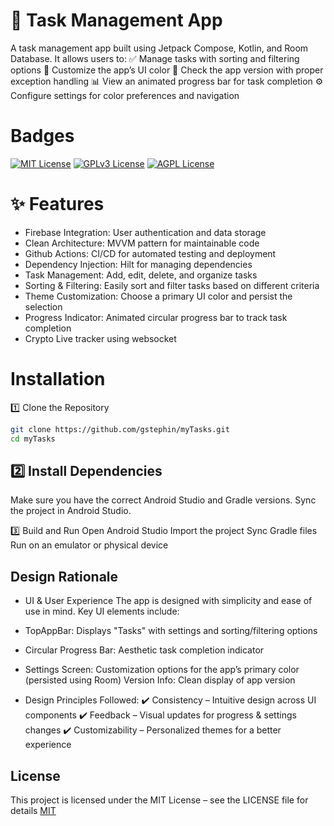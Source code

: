 
# 📌 Task Management App 

A task management app built using Jetpack Compose, Kotlin, and Room Database. It allows users to:
✅ Manage tasks with sorting and filtering options
🎨 Customize the app’s UI color
📌 Check the app version with proper exception handling
📊 View an animated progress bar for task completion
⚙️ Configure settings for color preferences and navigation

# Badges


[![MIT License](https://img.shields.io/badge/License-MIT-green.svg)](https://choosealicense.com/licenses/mit/)
[![GPLv3 License](https://img.shields.io/badge/License-GPL%20v3-yellow.svg)](https://opensource.org/licenses/)
[![AGPL License](https://img.shields.io/badge/license-AGPL-blue.svg)](http://www.gnu.org/licenses/agpl-3.0)


# ✨ Features
- Firebase Integration: User authentication and data storage
- Clean Architecture: MVVM pattern for maintainable code
- Github Actions: CI/CD for automated testing and deployment
- Dependency Injection: Hilt for managing dependencies
- Task Management: Add, edit, delete, and organize tasks
- Sorting & Filtering: Easily sort and filter tasks based on different criteria
- Theme Customization: Choose a primary UI color and persist the selection
- Progress Indicator: Animated circular progress bar to track task completion
- Crypto Live tracker using websocket



# Installation

1️⃣ Clone the Repository


```bash
git clone https://github.com/gstephin/myTasks.git
cd myTasks
```

2️⃣ Install Dependencies
- 
Make sure you have the correct Android Studio and Gradle versions. Sync the project in Android Studio.

3️⃣ Build and Run
Open Android Studio
Import the project
Sync Gradle files
Run on an emulator or physical device
    
## Design Rationale
- UI & User Experience
The app is designed with simplicity and ease of use in mind. Key UI elements include:

- TopAppBar: Displays "Tasks" with settings and sorting/filtering options
- Circular Progress Bar: Aesthetic task completion indicator
- Settings Screen: Customization options for the app’s primary color (persisted using Room)
Version Info: Clean display of app version
- Design Principles Followed:
✔️ Consistency – Intuitive design across UI components
✔️ Feedback – Visual updates for progress & settings changes
✔️ Customizability – Personalized themes for a better experience
## License

This project is licensed under the MIT License – see the LICENSE file for details
[MIT](https://choosealicense.com/licenses/mit/)




